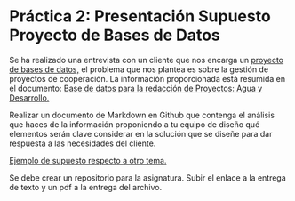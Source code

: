 # Práctica 2: Presentación Supuesto Proyecto de Bases de Datos

Se ha realizado una entrevista con un cliente que nos encarga un [proyecto de bases de datos,](https://docs.google.com/presentation/d/0B_hpun14j33xWGJseVVVTkRMQnc/edit?usp=sharing&ouid=117419312642390311944&resourcekey=0-DoJaVX2UIh8ABNDkYbk7nw&rtpof=true&sd=true) el problema que nos plantea es sobre la gestión de proyectos de cooperación. La información proporcionada está resumida en el documento: [Base de datos para la redacción de Proyectos: Agua y Desarrollo.](https://wpd.ugr.es/~lids/wordpress/?page_id=434)

Realizar un documento de Markdown en Github que contenga el análisis que haces de la información proponiendo a tu equipo de diseño qué elementos serán clave considerar en la solución que se diseñe para dar respuesta a las necesidades del cliente.

[Ejemplo de supuesto respecto a otro tema.](https://docs.google.com/document/d/1_qSmKyloDa9pJjucR9KELWOBicrchxR8wOBQ_T2Eu0E/edit?usp=sharing)

Se debe crear un repositorio para la asignatura. Subir el enlace a la entrega de texto y un pdf a la entrega del archivo.
